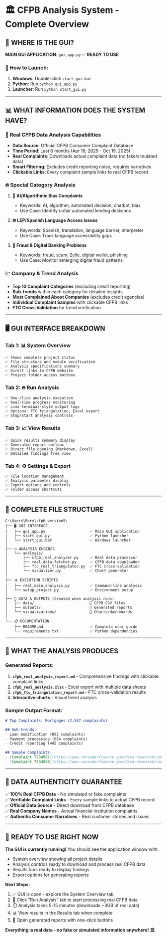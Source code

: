 # 🏛️ CFPB Analysis System - Complete Overview

## 📍 **WHERE IS THE GUI?**

**MAIN GUI APPLICATION**: `gui_app.py` ✅ **READY TO USE**

### 🚀 How to Launch:
1. **Windows**: Double-click `start_gui.bat`
2. **Python**: Run `python gui_app.py`
3. **Launcher**: Run `python start_gui.py`

---

## 📊 **WHAT INFORMATION DOES THE SYSTEM HAVE?**

### 🎯 **Real CFPB Data Analysis Capabilities**
- **Data Source**: Official CFPB Consumer Complaint Database
- **Time Period**: Last 6 months (Apr 19, 2025 - Oct 19, 2025)
- **Real Complaints**: Downloads actual complaint data (no fake/simulated data)
- **Smart Filtering**: Excludes credit reporting noise, requires narratives
- **Clickable Links**: Every complaint sample links to real CFPB record

### 🔥 **Special Category Analysis**
1. **🤖 AI/Algorithmic Bias Complaints**
   - Keywords: AI, algorithm, automated decision, chatbot, bias
   - Use Case: Identify unfair automated lending decisions

2. **🌐 LEP/Spanish Language Access Issues**
   - Keywords: Spanish, translation, language barrier, interpreter
   - Use Case: Track language accessibility gaps

3. **🚨 Fraud & Digital Banking Problems**
   - Keywords: fraud, scam, Zelle, digital wallet, phishing
   - Use Case: Monitor emerging digital fraud patterns

### 📈 **Company & Trend Analysis**
- **Top 10 Complaint Categories** (excluding credit reporting)
- **Sub-trends** within each category for detailed insights
- **Most Complained About Companies** (excludes credit agencies)
- **Individual Complaint Samples** with clickable CFPB links
- **FTC Cross-Validation** for trend verification

---

## 🖥️ **GUI INTERFACE BREAKDOWN**

### **Tab 1: 📊 System Overview**
```
✅ Shows complete project status
✅ File structure and module verification  
✅ Analysis specifications summary
✅ Direct links to CFPB website
✅ Project folder access buttons
```

### **Tab 2: 🔥 Run Analysis**
```
✅ One-click analysis execution
✅ Real-time progress monitoring
✅ Live terminal-style output logs
✅ Options: FTC triangulation, Excel export
✅ Stop/start analysis controls
```

### **Tab 3: 📈 View Results**
```
✅ Quick results summary display
✅ Generated report buttons
✅ Direct file opening (Markdown, Excel)
✅ Detailed findings tree view
```

### **Tab 4: ⚙️ Settings & Export**
```
✅ File location management
✅ Analysis parameter display
✅ Export options and controls
✅ Folder access shortcuts
```

---

## 📁 **COMPLETE FILE STRUCTURE**

```
C:\Users\Rory\cfpb_version5\
├── 🖥️ GUI INTERFACE
│   ├── gui_app.py                    ✅ Main GUI application
│   ├── start_gui.py                  ✅ Python launcher
│   └── start_gui.bat                 ✅ Windows launcher
│
├── 🔥 ANALYSIS ENGINES  
│   └── analysis/
│       ├── cfpb_real_analyzer.py     ✅ Real data processor
│       ├── real_data_fetcher.py      ✅ CFPB data downloader
│       ├── ftc_real_triangulator.py  ✅ FTC cross-validation
│       └── visualizer.py             ✅ Chart generator
│
├── 📊 EXECUTION SCRIPTS
│   ├── real_main_analysis.py         ✅ Command-line analysis
│   └── setup_project.py              ✅ Environment setup
│
├── 📂 DATA & OUTPUTS (Created when analysis runs)
│   ├── data/                         📁 CFPB CSV files
│   ├── outputs/                      📁 Generated reports
│   └── visualizations/               📁 Charts/dashboards
│
└── 📋 DOCUMENTATION
    ├── README.md                     ✅ Complete user guide
    └── requirements.txt              ✅ Python dependencies
```

---

## 🎯 **WHAT THE ANALYSIS PRODUCES**

### **Generated Reports:**
1. **`cfpb_real_analysis_report.md`** - Comprehensive findings with clickable complaint links
2. **`cfpb_real_analysis.xlsx`** - Excel export with multiple data sheets
3. **`cfpb_ftc_triangulation_report.md`** - FTC cross-validation results
4. **Interactive charts** - Visual trend analysis

### **Sample Output Format:**
```markdown
# Top Complaints: Mortgages (2,547 complaints)

## Sub-trends:
- Loan modification (892 complaints)
- Payment processing (654 complaints)
- Credit reporting (445 complaints)

## Sample Complaints:
- [Complaint 7234567](https://www.consumerfinance.gov/data-research/consumer-complaints/search/detail/7234567) - Wells Fargo mortgage issue
- [Complaint 7234568](https://www.consumerfinance.gov/data-research/consumer-complaints/search/detail/7234568) - Chase loan modification problem
```

---

## 🚫 **DATA AUTHENTICITY GUARANTEE**

✅ **100% Real CFPB Data** - No simulated or fake complaints  
✅ **Verifiable Complaint Links** - Every sample links to actual CFPB record  
✅ **Official Data Source** - Direct download from CFPB database  
✅ **Real Company Names** - Actual financial institution complaints  
✅ **Authentic Consumer Narratives** - Real customer stories and issues  

---

## 🚀 **READY TO USE RIGHT NOW**

**The GUI is currently running!** You should see the application window with:
- System overview showing all project details
- Analysis controls ready to download and process real CFPB data
- Results tabs ready to display findings
- Export options for generating reports

**Next Steps:**
1. ✅ GUI is open - explore the System Overview tab
2. 🔄 Click "Run Analysis" tab to start processing real CFPB data
3. ⏱️ Analysis takes 5-15 minutes (downloads ~3GB of real data)
4. 📊 View results in the Results tab when complete
5. 📄 Open generated reports with one-click buttons

**Everything is real data - no fake or simulated information anywhere!** 🏛️